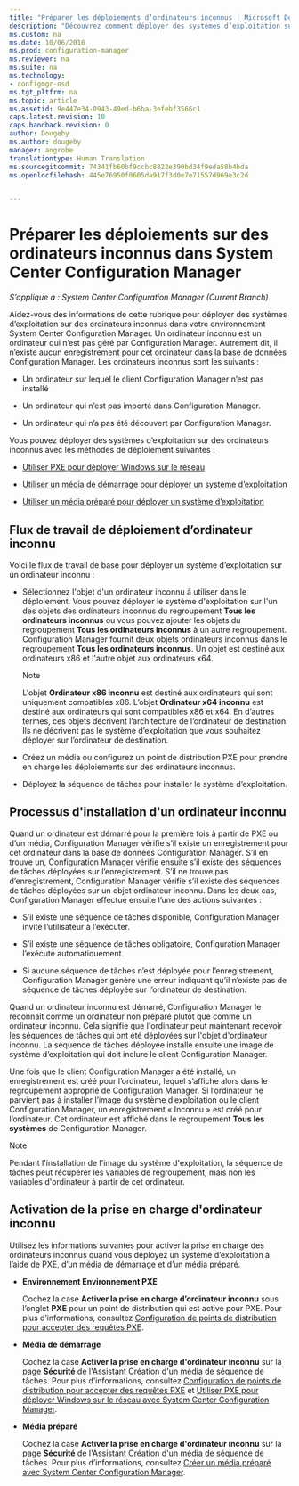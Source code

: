 ```yaml
---
title: "Préparer les déploiements d’ordinateurs inconnus | Microsoft Docs"
description: "Découvrez comment déployer des systèmes d’exploitation sur des ordinateurs qui ne sont pas gérés par Configuration Manager dans votre environnement System Center Configuration Manager."
ms.custom: na
ms.date: 10/06/2016
ms.prod: configuration-manager
ms.reviewer: na
ms.suite: na
ms.technology:
- configmgr-osd
ms.tgt_pltfrm: na
ms.topic: article
ms.assetid: 9e447e34-0943-49ed-b6ba-3efebf3566c1
caps.latest.revision: 10
caps.handback.revision: 0
author: Dougeby
ms.author: dougeby
manager: angrobe
translationtype: Human Translation
ms.sourcegitcommit: 74341fb60bf9ccbc8822e390bd34f9eda58b4bda
ms.openlocfilehash: 445e76950f0605da917f3d0e7e71557d969e3c2d


---
```

# <a name="prepare-for-unknown-computer-deployments-in-system-center-configuration-manager"></a>Préparer les déploiements sur des ordinateurs inconnus dans System Center Configuration Manager

*S’applique à : System Center Configuration Manager (Current Branch)*

Aidez-vous des informations de cette rubrique pour déployer des systèmes d’exploitation sur des ordinateurs inconnus dans votre environnement System Center Configuration Manager. Un ordinateur inconnu est un ordinateur qui n’est pas géré par Configuration Manager. Autrement dit, il n’existe aucun enregistrement pour cet ordinateur dans la base de données Configuration Manager. Les ordinateurs inconnus sont les suivants :  

-   Un ordinateur sur lequel le client Configuration Manager n’est pas installé  

-   Un ordinateur qui n’est pas importé dans Configuration Manager.  

-   Un ordinateur qui n’a pas été découvert par Configuration Manager.  

 Vous pouvez déployer des systèmes d’exploitation sur des ordinateurs inconnus avec les méthodes de déploiement suivantes :  

-   [Utiliser PXE pour déployer Windows sur le réseau](../deploy-use/use-pxe-to-deploy-windows-over-the-network.md)  

-   [Utiliser un média de démarrage pour déployer un système d’exploitation](../deploy-use/create-bootable-media.md)  

-   [Utiliser un média préparé pour déployer un système d’exploitation](../deploy-use/create-prestaged-media.md)  

## <a name="unknown-computer-deployment-workflow"></a>Flux de travail de déploiement d’ordinateur inconnu  
 Voici le flux de travail de base pour déployer un système d’exploitation sur un ordinateur inconnu :  

-   Sélectionnez l'objet d'un ordinateur inconnu à utiliser dans le déploiement. Vous pouvez déployer le système d'exploitation sur l'un des objets des ordinateurs inconnus du regroupement **Tous les ordinateurs inconnus** ou vous pouvez ajouter les objets du regroupement **Tous les ordinateurs inconnus** à un autre regroupement. Configuration Manager fournit deux objets ordinateurs inconnus dans le regroupement **Tous les ordinateurs inconnus**. Un objet est destiné aux ordinateurs x86 et l'autre objet aux ordinateurs x64.  

    > [!NOTE]  
    >  L'objet **Ordinateur x86 inconnu** est destiné aux ordinateurs qui sont uniquement compatibles x86. L’objet **Ordinateur x64 inconnu** est destiné aux ordinateurs qui sont compatibles x86 et x64. En d’autres termes, ces objets décrivent l’architecture de l’ordinateur de destination. Ils ne décrivent pas le système d’exploitation que vous souhaitez déployer sur l’ordinateur de destination.  

-   Créez un média ou configurez un point de distribution PXE pour prendre en charge les déploiements sur des ordinateurs inconnus.  

-   Déployez la séquence de tâches pour installer le système d’exploitation.  

## <a name="unknown-computer-installation-process"></a>Processus d'installation d'un ordinateur inconnu  
 Quand un ordinateur est démarré pour la première fois à partir de PXE ou d’un média, Configuration Manager vérifie s’il existe un enregistrement pour cet ordinateur dans la base de données Configuration Manager. S’il en trouve un, Configuration Manager vérifie ensuite s’il existe des séquences de tâches déployées sur l’enregistrement. S’il ne trouve pas d’enregistrement, Configuration Manager vérifie s’il existe des séquences de tâches déployées sur un objet ordinateur inconnu. Dans les deux cas, Configuration Manager effectue ensuite l’une des actions suivantes :  

-   S’il existe une séquence de tâches disponible, Configuration Manager invite l’utilisateur à l’exécuter.  

-   S’il existe une séquence de tâches obligatoire, Configuration Manager l’exécute automatiquement.  

-   Si aucune séquence de tâches n’est déployée pour l’enregistrement, Configuration Manager génère une erreur indiquant qu’il n’existe pas de séquence de tâches déployée sur l’ordinateur de destination.  

 Quand un ordinateur inconnu est démarré, Configuration Manager le reconnaît comme un ordinateur non préparé plutôt que comme un ordinateur inconnu. Cela signifie que l'ordinateur peut maintenant recevoir les séquences de tâches qui ont été déployées sur l'objet d'ordinateur inconnu. La séquence de tâches déployée installe ensuite une image de système d’exploitation qui doit inclure le client Configuration Manager.  

 Une fois que le client Configuration Manager a été installé, un enregistrement est créé pour l’ordinateur, lequel s’affiche alors dans le regroupement approprié de Configuration Manager. Si l’ordinateur ne parvient pas à installer l’image du système d’exploitation ou le client Configuration Manager, un enregistrement « Inconnu » est créé pour l’ordinateur. Cet ordinateur est affiché dans le regroupement **Tous les systèmes** de Configuration Manager.  

> [!NOTE]  
>  Pendant l'installation de l'image du système d'exploitation, la séquence de tâches peut récupérer les variables de regroupement, mais non les variables d'ordinateur à partir de cet ordinateur.  

##  <a name="a-namebkmkenablingunknowna-enabling-unknown-computer-support"></a><a name="BKMK_EnablingUnknown"></a> Activation de la prise en charge d'ordinateur inconnu  
 Utilisez les informations suivantes pour activer la prise en charge des ordinateurs inconnus quand vous déployez un système d’exploitation à l’aide de PXE, d’un média de démarrage et d’un média préparé.  

-   **Environnement Environnement PXE**  

     Cochez la case **Activer la prise en charge d’ordinateur inconnu** sous l’onglet **PXE** pour un point de distribution qui est activé pour PXE. Pour plus d’informations, consultez [Configuration de points de distribution pour accepter des requêtes PXE](prepare-site-system-roles-for-operating-system-deployments.md#BKMK_PXEDistributionPoint).  

-   **Média de démarrage**  

     Cochez la case **Activer la prise en charge d'ordinateur inconnu** sur la page **Sécurité** de l'Assistant Création d'un média de séquence de tâches. Pour plus d’informations, consultez [Configuration de points de distribution pour accepter des requêtes PXE](prepare-site-system-roles-for-operating-system-deployments.md#BKMK_PXEDistributionPoint) et [Utiliser PXE pour déployer Windows sur le réseau avec System Center Configuration Manager](../deploy-use/use-pxe-to-deploy-windows-over-the-network.md).  

-   **Média préparé**  

     Cochez la case **Activer la prise en charge d'ordinateur inconnu** sur la page **Sécurité** de l'Assistant Création d'un média de séquence de tâches. Pour plus d’informations, consultez [Créer un média préparé avec System Center Configuration Manager](../deploy-use/create-prestaged-media.md).  



<!--HONumber=Dec16_HO3-->


